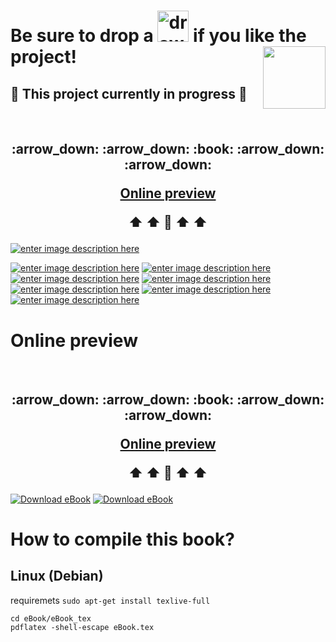  

# Be sure to drop a <img src="images/star.png" alt="drawing" width="50"/> if you like the project! <img align="right" width="100" height="100" src="https://github.com/AnMnv/eBook/blob/main/images/bmc_qr.png">


 
 ## 🚧 This project currently in progress 🚧
<br />
<h2 align="center">
  :arrow_down:  :arrow_down: :book: :arrow_down:  :arrow_down: 
  
  [Online preview](https://docs.google.com/viewer?url=https://raw.githubusercontent.com/AnMnv/AnMnv.github.io/master/eBook.pdf)
  
  :arrow_up:  :arrow_up: :book: :arrow_up:  :arrow_up: 
 </h2>
 





[![enter image description here][2]][1]




[![enter image description here][3]][1]
[![enter image description here][4]][1]
[![enter image description here][5]][1]
[![enter image description here][6]][1]
[![enter image description here][7]][1]
[![enter image description here][8]][1]
[![enter image description here][9]][1]



[1]: https://raw.githubusercontent.com/AnMnv/AnMnv.github.io/master/eBook.pdf
[2]: https://github.com/AnMnv/eBook/blob/main/images/eBook-01.png

[3]: https://github.com/AnMnv/eBook/blob/main/images/r1.png
[4]: https://github.com/AnMnv/eBook/blob/main/images/r2.png
[5]: https://github.com/AnMnv/eBook/blob/main/images/r3.png
[6]: https://github.com/AnMnv/eBook/blob/main/images/r4.png
[7]: https://github.com/AnMnv/eBook/blob/main/images/r5.png
[8]: https://github.com/AnMnv/eBook/blob/main/images/r6.png
[9]: https://github.com/AnMnv/eBook/blob/main/images/r7.png


 
# Online preview
<br />
<h2 align="center">
  :arrow_down:  :arrow_down: :book: :arrow_down:  :arrow_down: 
  
  
  [Online preview](https://docs.google.com/viewer?url=https://raw.githubusercontent.com/AnMnv/AnMnv.github.io/master/eBook.pdf)
  
  :arrow_up:  :arrow_up: :book: :arrow_up:  :arrow_up: 
 </h2>
 



[![Download eBook](https://a.fsdn.com/con/app/sf-download-button)](https://sourceforge.net/projects/latex-book/files/latest/download) [![Download eBook](https://img.shields.io/sourceforge/dt/latex-book.svg)](https://sourceforge.net/projects/latex-book/files/latest/download)



# How to compile this book?
## Linux (Debian)
requiremets ```sudo apt-get install texlive-full```

```git clone https://github.com/AnMnv/eBook.git
cd eBook/eBook_tex
pdflatex -shell-escape eBook.tex
```
